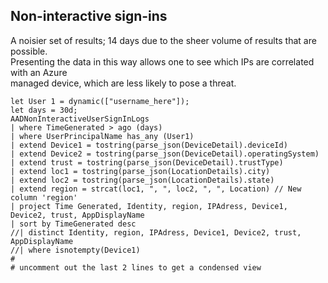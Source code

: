 ## Non-interactive sign-ins

<p>
A noisier set of results; 14 days due to the sheer volume of results that are possible.<br>
Presenting the data in this way allows one to see which IPs are correlated with an Azure<br>
managed device, which are less likely to pose a threat.                                                                                    
</p>

```kusto
let User 1 = dynamic(["username_here"]);
let days = 30d;
AADNonInteractiveUserSignInLogs
| where TimeGenerated > ago (days)
| where UserPrincipalName has_any (User1)
| extend Device1 = tostring(parse_json(DeviceDetail).deviceId)
| extend Device2 = tostring(parse_json(DeviceDetail).operatingSystem)
| extend trust = tostring(parse_json(DeviceDetail).trustType)
| extend loc1 = tostring(parse_json(LocationDetails).city)
| extend loc2 = tostring(parse_json(LocationDetails).state)
| extend region = strcat(loc1, ", ", loc2, ", ", Location) // New column 'region'
| project Time Generated, Identity, region, IPAdress, Device1, Device2, trust, AppDisplayName
| sort by TimeGenerated desc
//| distinct Identity, region, IPAdress, Device1, Device2, trust, AppDisplayName
//| where isnotempty(Device1)
#
# uncomment out the last 2 lines to get a condensed view 
```
